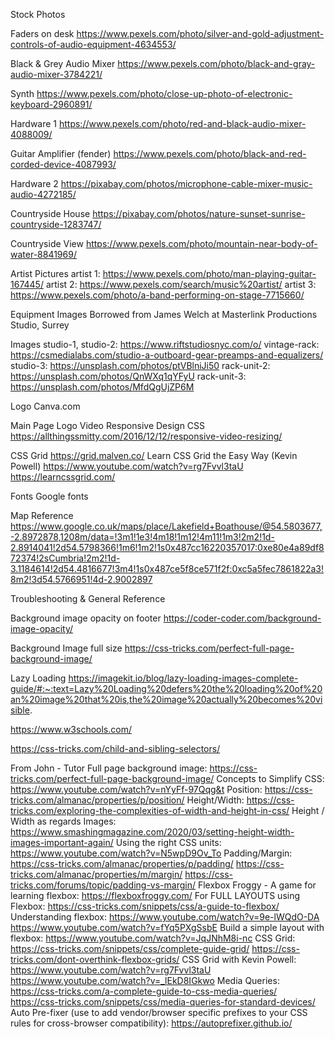 Stock Photos


Faders on desk
https://www.pexels.com/photo/silver-and-gold-adjustment-controls-of-audio-equipment-4634553/

Black & Grey Audio Mixer
https://www.pexels.com/photo/black-and-gray-audio-mixer-3784221/

Synth
https://www.pexels.com/photo/close-up-photo-of-electronic-keyboard-2960891/

Hardware 1
https://www.pexels.com/photo/red-and-black-audio-mixer-4088009/

Guitar Amplifier (fender)
https://www.pexels.com/photo/black-and-red-corded-device-4087993/

Hardware 2
https://pixabay.com/photos/microphone-cable-mixer-music-audio-4272185/

Countryside House
https://pixabay.com/photos/nature-sunset-sunrise-countryside-1283747/

Countryside View
https://www.pexels.com/photo/mountain-near-body-of-water-8841969/

Artist Pictures
artist 1: https://www.pexels.com/photo/man-playing-guitar-167445/
artist 2: https://www.pexels.com/search/music%20artist/
artist 3: https://www.pexels.com/photo/a-band-performing-on-stage-7715660/


Equipment Images
Borrowed from James Welch at Masterlink Productions Studio, Surrey

Images
studio-1, studio-2: https://www.riftstudiosnyc.com/o/
vintage-rack: https://csmedialabs.com/studio-a-outboard-gear-preamps-and-equalizers/
studio-3: https://unsplash.com/photos/ptVBlniJi50
rack-unit-2: https://unsplash.com/photos/QnWXq1qYFyU
rack-unit-3: https://unsplash.com/photos/MfdQgUjZP6M

Logo
Canva.com



Main Page Logo Video Responsive Design CSS
https://allthingssmitty.com/2016/12/12/responsive-video-resizing/


CSS Grid
https://grid.malven.co/
Learn CSS Grid the Easy Way (Kevin Powell) https://www.youtube.com/watch?v=rg7Fvvl3taU
https://learncssgrid.com/


Fonts
Google fonts

Map Reference
https://www.google.co.uk/maps/place/Lakefield+Boathouse/@54.5803677,-2.8972878,1208m/data=!3m1!1e3!4m18!1m12!4m11!1m3!2m2!1d-2.8914041!2d54.5798366!1m6!1m2!1s0x487cc16220357017:0xe80e4a89df872374!2sCumbria!2m2!1d-3.1184614!2d54.4816677!3m4!1s0x487ce5f8ce571f2f:0xc5a5fec7861822a3!8m2!3d54.5766951!4d-2.9002897





Troubleshooting & General Reference

Background image opacity on footer
https://coder-coder.com/background-image-opacity/

Background Image full size
https://css-tricks.com/perfect-full-page-background-image/

Lazy Loading
https://imagekit.io/blog/lazy-loading-images-complete-guide/#:~:text=Lazy%20Loading%20defers%20the%20loading%20of%20an%20image%20that%20is,the%20image%20actually%20becomes%20visible.

https://www.w3schools.com/

https://css-tricks.com/child-and-sibling-selectors/





From John - Tutor
Full page background image:
https://css-tricks.com/perfect-full-page-background-image/
Concepts to Simplify CSS:
https://www.youtube.com/watch?v=nYyFf-97Qqg&t
Position:
https://css-tricks.com/almanac/properties/p/position/
Height/Width:
https://css-tricks.com/exploring-the-complexities-of-width-and-height-in-css/
Height / Width as regards Images:
https://www.smashingmagazine.com/2020/03/setting-height-width-images-important-again/
Using the right CSS units:
https://www.youtube.com/watch?v=N5wpD9Ov_To
Padding/Margin:
https://css-tricks.com/almanac/properties/p/padding/
https://css-tricks.com/almanac/properties/m/margin/
https://css-tricks.com/forums/topic/padding-vs-margin/
Flexbox Froggy - A game for learning flexbox:
https://flexboxfroggy.com/
For FULL LAYOUTS using Flexbox:
https://css-tricks.com/snippets/css/a-guide-to-flexbox/
Understanding flexbox:
https://www.youtube.com/watch?v=9e-lWQdO-DA
https://www.youtube.com/watch?v=fYq5PXgSsbE
Build a simple layout with flexbox:
https://www.youtube.com/watch?v=JqJNhM8i-nc
CSS Grid:
https://css-tricks.com/snippets/css/complete-guide-grid/
https://css-tricks.com/dont-overthink-flexbox-grids/
CSS Grid with Kevin Powell:
https://www.youtube.com/watch?v=rg7Fvvl3taU
https://www.youtube.com/watch?v=_lEkD8IGkwo
Media Queries:
https://css-tricks.com/a-complete-guide-to-css-media-queries/
https://css-tricks.com/snippets/css/media-queries-for-standard-devices/
Auto Pre-fixer (use to add vendor/browser specific prefixes to your CSS rules for cross-browser compatibility):
https://autoprefixer.github.io/
